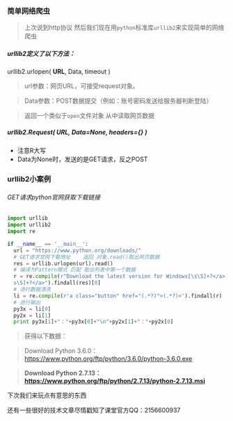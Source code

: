 ### 简单网络爬虫

> 上次说到http协议 然后我们现在用`python`标准库`urllib2`来实现简单的网络爬虫

##### urllib2定义了以下方法：

urllib2.urlopen( **URL**, Data, timeout )

> url参数：网页URL，可接受request对象。

> Data参数：POST数据提交（例如：账号密码发送给服务器判断登陆）

> 返回一个类似于`open`文件对象 从中读取网页数据

##### urllib2.Request( URL, Data=None, headers={} )
* 注意R大写
* Data为None时，发送的是GET请求，反之POST


### urllib2小案例
###### GET请求python官网获取下载链接

``` python
import urllib
import urllib2
import re

if __name__ == '__main__':
  url = "https://www.python.org/downloads/"
  # GET请求官网下载地址    返回 对象.read()取出网页数据
  res = urllib.urlopen(url).read()
  # 编译为Pattern模式 匹配 取出列表中第一个数据
  r = re.compile(r"Download the latest version for Windows[\s\S]+?</a>[\
  s\S]+?</a>").findall(res)[0]
  # 进行数据清洗
  li = re.compile(r'a class="button" href="(.*?)">(.*?)<').findall(r)
  # 进行输出
  py3x = li[0]
  py2x = li[1]
  print py3x[1]+"："+py3x[0]+"\n"+py2x[1]+"："+py2x[0]
```

> 获得以下数据：

> Download Python 3.6.0：https://www.python.org/ftp/python/3.6.0/python-3.6.0.exe

> **Download Python 2.7.13：https://www.python.org/ftp/python/2.7.13/python-2.7.13.msi**

下次我们来玩点有意思的东西



还有一些很好的技术文章尽情戳知了课堂官方QQ：2156600937